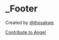 # \_Footer

Created by [@thosakwe](https://github.com/thosakwe)

[Contribute to Angel](https://github.com/angel-dart/roadmap/blob/master/CONTRIBUTING.md)

